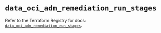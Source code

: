 # `data_oci_adm_remediation_run_stages`

Refer to the Terraform Registry for docs: [`data_oci_adm_remediation_run_stages`](https://registry.terraform.io/providers/hashicorp/oci/7.19.0/docs/data-sources/adm_remediation_run_stages).
